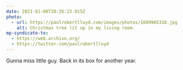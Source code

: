 ```yaml
---
date: 2021-01-06T20:35:23.015Z
photo:
  - url: https://paulrobertlloyd.com/images/photos/1609965318.jpg
    alt: Christmas tree lit up in my living room.
mp-syndicate-to:
  - https://web.archive.org/
  - https://twitter.com/paulrobertlloyd
---
```

Gunna miss little guy. Back in its box for another year.

